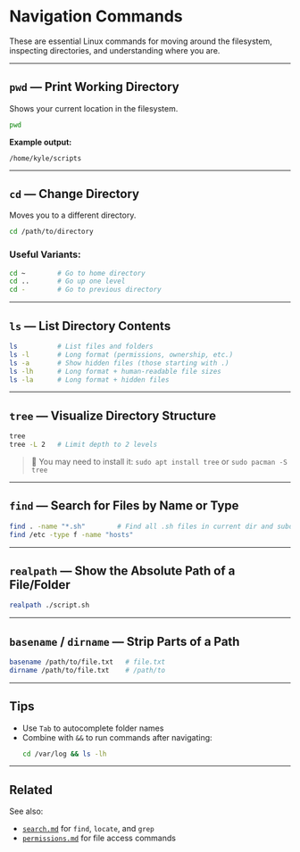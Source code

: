 # Navigation Commands

These are essential Linux commands for moving around the filesystem, inspecting directories, and understanding where you are.

---

## `pwd` — Print Working Directory
Shows your current location in the filesystem.

```bash
pwd
```
**Example output:**
```
/home/kyle/scripts
```

---

## `cd` — Change Directory
Moves you to a different directory.

```bash
cd /path/to/directory
```

### Useful Variants:
```bash
cd ~        # Go to home directory
cd ..       # Go up one level
cd -        # Go to previous directory
```

---

## `ls` — List Directory Contents

```bash
ls          # List files and folders
ls -l       # Long format (permissions, ownership, etc.)
ls -a       # Show hidden files (those starting with .)
ls -lh      # Long format + human-readable file sizes
ls -la      # Long format + hidden files
```

---

## `tree` — Visualize Directory Structure

```bash
tree
tree -L 2   # Limit depth to 2 levels
```

> 📝 You may need to install it: `sudo apt install tree` or `sudo pacman -S tree`

---

## `find` — Search for Files by Name or Type

```bash
find . -name "*.sh"        # Find all .sh files in current dir and subdirs
find /etc -type f -name "hosts"
```

---

## `realpath` — Show the Absolute Path of a File/Folder

```bash
realpath ./script.sh
```

---

## `basename` / `dirname` — Strip Parts of a Path

```bash
basename /path/to/file.txt   # file.txt
dirname /path/to/file.txt    # /path/to
```

---

## Tips

- Use `Tab` to autocomplete folder names
- Combine with `&&` to run commands after navigating:
  ```bash
  cd /var/log && ls -lh
  ```

---

## Related

See also:  
- [`search.md`](search.md) for `find`, `locate`, and `grep`  
- [`permissions.md`](permissions.md) for file access commands

